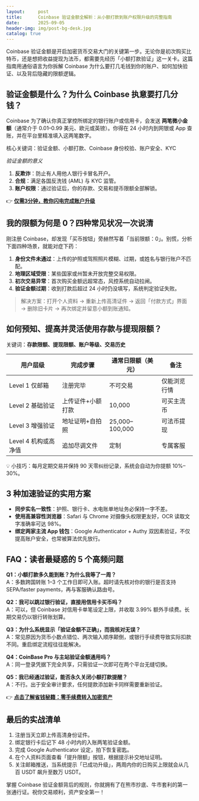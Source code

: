 ```yaml
---
layout:     post
title:      Coinbase 验证金额全解析：从小额打款到账户权限升级的完整指南
date:       2025-09-05
header-img: img/post-bg-desk.jpg
catalog: true
---
```


Coinbase 验证金额是开启加密货币交易大门的关键第一步。无论你是初次购买比特币，还是想把收益提现为法币，都需要先经历「小额打款验证」这一关卡。这篇指南用通俗语言为你拆解 Coinbase 为什么要打几毛钱到你的账户、如何加快验证、以及背后隐藏的限额逻辑。

## 验证金额是什么？为什么 Coinbase 执意要打几分钱？

Coinbase 为了确认你真正掌控所绑定的银行账户或信用卡，会发送 **两笔微小金额**（通常介于 0.01–0.99 美元、欧元或英镑）。你得在 24 小时内到网银或 App 查账，并在平台里精准填入这两笔数字。  

核心关键词：验证金额、小额打款、Coinbase 身份校验、账户安全、KYC

*验证金额的意义*  
1. **反欺诈**：防止有人用他人银行卡冒名开户。  
2. **合规**：满足各国反洗钱 (AML) 与 KYC 监管。  
3. **账户权限**：通过验证后，你的存款、交易和提币限额全部解锁。

👉 [**仅需3分钟，教你闪电完成账户升级**](https://okxdog.com/)

## 我的限额为何是 0？四种常见状况一次说清

刚注册 Coinbase，却发现「买币按钮」旁赫然写着「当前限额：0」。别慌，分析下面四种场景，就能对症下药：

1. **身份文件未通过**：上传的护照或驾照照片模糊、过期，或姓名与银行账户不匹配。  
2. **地理区域受限**：某些国家或州暂未开放完整交易权限。  
3. **初次交易异常**：首次购买金额远超常态，风控系统自动拉闸。  
4. **验证金额过期**：收到打款后超过 24 小时仍没填写，系统判定验证失败。

> 解决方案：打开个人资料 → 重新上传高清证件 → 返回「付款方式」界面 → 删除旧卡片 → 再次绑定并留意小额到账通知。

## 如何预知、提高并灵活使用存款与提现限额？

关键词：**存款限额、提现限额、账户等级、交易历史**

| 用户层级 | 完成步骤 | 通常日限额（美元） | 备注 |
| --- | --- | --- | --- |
| Level 1 仅邮箱 | 注册完毕 | 不可交易 | 仅能浏览行情 |
| Level 2 基础验证 | 上传证件+小额打款 | 10,000 | 可买主流币 |
| Level 3 增强验证 | 地址证明+自拍照 | 25,000–100,000 | 可法币提现 |
| Level 4 机构或高净值 | 追加尽调文件 | 定制 | 专属客服 |

💡 小技巧：每月定期交易并保持 90 天零纠纷记录，系统会自动为你提额 10%–30%。

## 3 种加速验证的实用方案

- **同步实名一致性**：护照、银行卡、水电账单地址务必保持一字不差。  
- **使用高兼容性浏览器**：Safari 与 Chrome 对摄像头权限更友好，OCR 读取文字准确率可达 98%。  
- **绑定两家主流 App 钱包**：Google Authenticator + Authy 双因素验证，不仅提高账户安全，也常被算法优先放行。

## FAQ：读者最疑惑的 5 个高频问题

**Q1：小额打款多久能到账？为什么我等了一周？**  
A：多数跨国转账 1–3 个工作日即可入账。超时请先核对你的银行是否支持 SEPA/faster payments，再与客服确认路由号。

**Q2：我可以跳过银行验证，直接用信用卡买币吗？**  
A：可以，但 Coinbase 对信用卡单笔设定上限，并收取 3.99% 额外手续费。长期交易仍以银行转账划算。

**Q3：为什么系统显示「验证金额不正确」，而我核对无误？**  
A：常见原因为货币小数点错位、两次输入顺序颠倒，或银行手续费导致实际扣款不同。重启绑定流程往往能解决。

**Q4：CoinBase Pro 与主站验证金额通用吗？**  
A：同一登录凭据下完全共享，只需验证一次即可在两个平台无缝切换。

**Q5：我已经通过验证，能否永久关闭小额打款提醒？**  
A：不行。出于安全审计要求，任何提款添加新卡同样需要重新验证。

👉 [**点击了解省钱秘籍：零手续费转入加密资产**](https://okxdog.com/)

## 最后的实战清单

1. 注册当天立即上传高清身份证件。  
2. 绑定银行卡后记下 48 小时内的入账两笔验证金额。  
3. 完成 Google Authenticator 设定，拍下恢复密匙。  
4. 在个人资料页面查看「提升限额」按钮，根据提示补交地址证明。  
5. 关注邮箱推送，当系统提示「已成功升级」，两周内你的日购买上限就会从几百 USDT 飙升至数万 USDT。

掌握 Coinbase 验证金额背后的规则，你就拥有了在熊市抄底、牛市套利的第一张通行证。祝你交易顺利，资产安全第一！